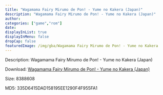 ```yaml
---
title: "Wagamama Fairy Mirumo de Pon! - Yume no Kakera (Japan)"
description: "Wagamama Fairy Mirumo de Pon! - Yume no Kakera (Japan)"
author: 
categories: ["game","rom"]
date: 
displayInList: true
displayInMenu: false
dropCap: false
featuredImage: /img/gba/Wagamama Fairy Mirumo de Pon! - Yume no Kakera [Japan].jpg
---
```


Description: Wagamama Fairy Mirumo de Pon! - Yume no Kakera (Japan)

Download: <a style="text-decoration:underline;" href="https://mega.nz/#!meQyQarI!TqWZsaCNiHGBjgQ_mc8q28VduYj5LKyIbX6Potk-sMc" target = "_blank" rel = "nofollow" > Wagamama Fairy Mirumo de Pon! - Yume no Kakera (Japan)</a>

Size: 8388608

MD5: 335D6415DAD158195EE1290F4F955FA1

